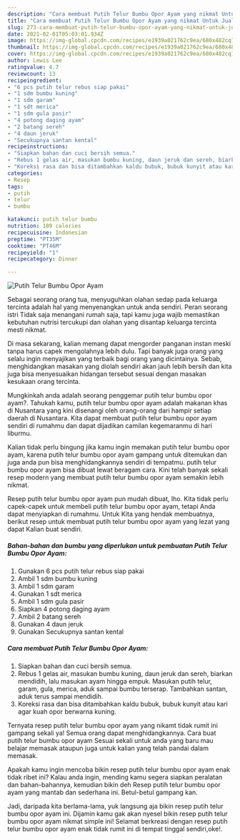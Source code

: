 ```yaml
---
description: "Cara membuat Putih Telur Bumbu Opor Ayam yang nikmat Untuk Jualan"
title: "Cara membuat Putih Telur Bumbu Opor Ayam yang nikmat Untuk Jualan"
slug: 273-cara-membuat-putih-telur-bumbu-opor-ayam-yang-nikmat-untuk-jualan
date: 2021-02-01T05:03:01.934Z
image: https://img-global.cpcdn.com/recipes/e1939a021762c9ea/680x482cq70/putih-telur-bumbu-opor-ayam-foto-resep-utama.jpg
thumbnail: https://img-global.cpcdn.com/recipes/e1939a021762c9ea/680x482cq70/putih-telur-bumbu-opor-ayam-foto-resep-utama.jpg
cover: https://img-global.cpcdn.com/recipes/e1939a021762c9ea/680x482cq70/putih-telur-bumbu-opor-ayam-foto-resep-utama.jpg
author: Lewis Lee
ratingvalue: 4.7
reviewcount: 13
recipeingredient:
- "6 pcs putih telur rebus siap pakai"
- "1 sdm bumbu kuning"
- "1 sdm garam"
- "1 sdt merica"
- "1 sdm gula pasir"
- "4 potong daging ayam"
- "2 batang sereh"
- "4 daun jeruk"
- "Secukupnya santan kental"
recipeinstructions:
- "Siapkan bahan dan cuci bersih semua."
- "Rebus 1 gelas air, masukan bumbu kuning, daun jeruk dan sereh, biarkan mendidih, lalu masukan ayam hingga empuk. Masukan putih telur, garam, gula, merica, aduk sampai bumbu terserap. Tambahkan santan, aduk terus sampai mendidih."
- "Koreksi rasa dan bisa ditambahkan kaldu bubuk, bubuk kunyit atau kari agar kuah opor berwarna kuning."
categories:
- Resep
tags:
- putih
- telur
- bumbu

katakunci: putih telur bumbu 
nutrition: 189 calories
recipecuisine: Indonesian
preptime: "PT35M"
cooktime: "PT46M"
recipeyield: "1"
recipecategory: Dinner

---
```



![Putih Telur Bumbu Opor Ayam](https://img-global.cpcdn.com/recipes/e1939a021762c9ea/680x482cq70/putih-telur-bumbu-opor-ayam-foto-resep-utama.jpg)

Sebagai seorang orang tua, menyuguhkan olahan sedap pada keluarga tercinta adalah hal yang menyenangkan untuk anda sendiri. Peran seorang istri Tidak saja menangani rumah saja, tapi kamu juga wajib memastikan kebutuhan nutrisi tercukupi dan olahan yang disantap keluarga tercinta mesti nikmat.

Di masa  sekarang, kalian memang dapat mengorder panganan instan meski tanpa harus capek mengolahnya lebih dulu. Tapi banyak juga orang yang selalu ingin menyajikan yang terbaik bagi orang yang dicintainya. Sebab, menghidangkan masakan yang diolah sendiri akan jauh lebih bersih dan kita juga bisa menyesuaikan hidangan tersebut sesuai dengan masakan kesukaan orang tercinta. 



Mungkinkah anda adalah seorang penggemar putih telur bumbu opor ayam?. Tahukah kamu, putih telur bumbu opor ayam adalah makanan khas di Nusantara yang kini disenangi oleh orang-orang dari hampir setiap daerah di Nusantara. Kita dapat membuat putih telur bumbu opor ayam sendiri di rumahmu dan dapat dijadikan camilan kegemaranmu di hari liburmu.

Kalian tidak perlu bingung jika kamu ingin memakan putih telur bumbu opor ayam, karena putih telur bumbu opor ayam gampang untuk ditemukan dan juga anda pun bisa menghidangkannya sendiri di tempatmu. putih telur bumbu opor ayam bisa dibuat lewat beragam cara. Kini telah banyak sekali resep modern yang membuat putih telur bumbu opor ayam semakin lebih nikmat.

Resep putih telur bumbu opor ayam pun mudah dibuat, lho. Kita tidak perlu capek-capek untuk membeli putih telur bumbu opor ayam, tetapi Anda dapat menyiapkan di rumahmu. Untuk Kita yang hendak membuatnya, berikut resep untuk membuat putih telur bumbu opor ayam yang lezat yang dapat Kalian buat sendiri.

<!--inarticleads1-->

##### Bahan-bahan dan bumbu yang diperlukan untuk pembuatan Putih Telur Bumbu Opor Ayam:

1. Gunakan 6 pcs putih telur rebus siap pakai
1. Ambil 1 sdm bumbu kuning
1. Ambil 1 sdm garam
1. Gunakan 1 sdt merica
1. Ambil 1 sdm gula pasir
1. Siapkan 4 potong daging ayam
1. Ambil 2 batang sereh
1. Gunakan 4 daun jeruk
1. Gunakan Secukupnya santan kental




<!--inarticleads2-->

##### Cara membuat Putih Telur Bumbu Opor Ayam:

1. Siapkan bahan dan cuci bersih semua.
1. Rebus 1 gelas air, masukan bumbu kuning, daun jeruk dan sereh, biarkan mendidih, lalu masukan ayam hingga empuk. Masukan putih telur, garam, gula, merica, aduk sampai bumbu terserap. Tambahkan santan, aduk terus sampai mendidih.
1. Koreksi rasa dan bisa ditambahkan kaldu bubuk, bubuk kunyit atau kari agar kuah opor berwarna kuning.




Ternyata resep putih telur bumbu opor ayam yang nikamt tidak rumit ini gampang sekali ya! Semua orang dapat menghidangkannya. Cara buat putih telur bumbu opor ayam Sesuai sekali untuk anda yang baru mau belajar memasak ataupun juga untuk kalian yang telah pandai dalam memasak.

Apakah kamu ingin mencoba bikin resep putih telur bumbu opor ayam enak tidak ribet ini? Kalau anda ingin, mending kamu segera siapkan peralatan dan bahan-bahannya, kemudian bikin deh Resep putih telur bumbu opor ayam yang mantab dan sederhana ini. Betul-betul gampang kan. 

Jadi, daripada kita berlama-lama, yuk langsung aja bikin resep putih telur bumbu opor ayam ini. Dijamin kamu gak akan nyesel bikin resep putih telur bumbu opor ayam nikmat simple ini! Selamat berkreasi dengan resep putih telur bumbu opor ayam enak tidak rumit ini di tempat tinggal sendiri,oke!.

